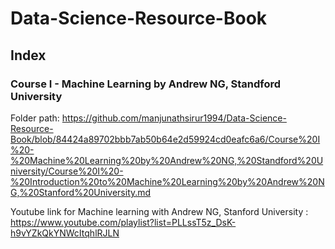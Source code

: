 # Data-Science-Resource-Book

## Index
### Course I - Machine Learning by Andrew NG, Standford University 
Folder path: https://github.com/manjunathsirur1994/Data-Science-Resource-Book/blob/84424a89702bbb7ab50b64e2d59924cd0eafc6a6/Course%20I%20-%20Machine%20Learning%20by%20Andrew%20NG,%20Standford%20University/Course%20I%20-%20Introduction%20to%20Machine%20Learning%20by%20Andrew%20NG,%20Stanford%20University.md


Youtube link for Machine learning with Andrew NG, Stanford University : https://www.youtube.com/playlist?list=PLLssT5z_DsK-h9vYZkQkYNWcItqhlRJLN




